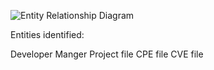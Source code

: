 ![Entity Relationship Diagram](https://cloud.githubusercontent.com/assets/14809770/10950926/09022a7e-8300-11e5-90b3-bd9bbb1e0bbf.jpg)

Entities identified:

Developer
Manger
Project file
CPE file
CVE file
